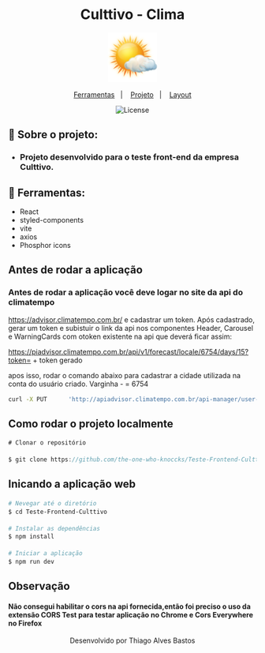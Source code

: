 <h1 align="center">
 Culttivo - Clima
</h1>

<p align="center">
    <img src="./src/assets/sol-com-nuvens.png" width="100px"/>
</p>

<p align="center">
  <a href="#tecnologias">Ferramentas</a>&nbsp;&nbsp;&nbsp;|&nbsp;&nbsp;&nbsp;
  <a href="#projeto">Projeto</a>&nbsp;&nbsp;&nbsp;|&nbsp;&nbsp;&nbsp;
  <a href="#layout">Layout</a>
</p>

<p align="center">
  <img alt="License" src="https://img.shields.io/static/v1?label=license&message=MIT&color=49AA26&labelColor=000000">
</p>




<h2 id="objetivo">🚀 <b>Sobre o projeto:</b></h2>

- ### Projeto desenvolvido para o teste front-end da empresa Culttivo.



<h2 id="tecnologias">🔧 <b>Ferramentas:</b></h2>

- React
- styled-components
- vite
- axios
- Phosphor icons


## Antes de rodar a aplicação
### Antes de rodar a aplicação você deve logar no site da api do climatempo
https://advisor.climatempo.com.br/ e cadastrar um token. Após cadastrado, gerar um token e subistuir o link da api nos componentes Header, Carousel e WarningCards com otoken existente na api que deverá ficar assim:

https://piadvisor.climatempo.com.br/api/v1/forecast/locale/6754/days/15?token= + token gerado

apos isso, rodar o comando abaixo para cadastrar a cidade utilizada na conta do usuário criado. Varginha - = 6754

```bash
curl -X PUT      'http://apiadvisor.climatempo.com.br/api-manager/user-token/82e86be1f7896dd48ad916a8bf79a997/locales'          -H 'Content-Type: application/x-www-form-urlencoded'          -d 'localeId[]=6754'
```


## Como rodar o projeto localmente

```javascript
# Clonar o repositório

$ git clone https://github.com/the-one-who-knoccks/Teste-Frontend-Culttivo.git
```



## Inicando a aplicação web
```bash
# Nevegar até o diretório
$ cd Teste-Frontend-Culttivo

# Instalar as dependências
$ npm install

# Iniciar a aplicação
$ npm run dev
```

## Observação
#### Não consegui habilitar o cors na api fornecida,então foi preciso o uso da extensão CORS Test para testar aplicação no Chrome e Cors Everywhere no Firefox



<p align="center">
  Desenvolvido por Thiago Alves Bastos
</p>
